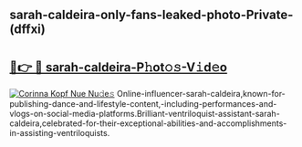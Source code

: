 ## sarah-caldeira-only-fans​-leaked-photo​-Private-(dffxi)


# <h2><a href="https://mediaupload.pro?title=sarah-caldeira&ref=git">🔗👉 🔴 sarah-caldeira-P𝚑ot𝚘𝚜-V𝚒d𝚎o</a></h2>

[![Corinna Kopf Nue Nu𝚍e𝚜](https://i.imgur.com/0qMVB7G.gif)](https://mediaupload.pro?title=sarah-caldeira&ref=git)
Online-influencer-sarah-caldeira,known-for-publishing-dance-and-lifestyle-content,-including-performances-and-vlogs-on-social-media-platforms.Brilliant-ventriloquist-assistant-sarah-caldeira,celebrated-for-their-exceptional-abilities-and-accomplishments-in-assisting-ventriloquists.  
